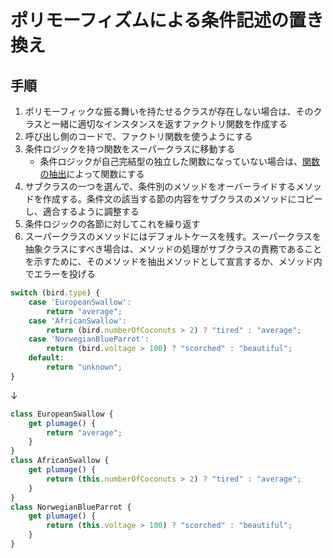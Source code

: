 # ポリモーフィズムによる条件記述の置き換え

## 手順
1. ポリモーフィックな振る舞いを持たせるクラスが存在しない場合は、そのクラスと一緒に適切なインスタンスを返すファクトリ関数を作成する
2. 呼び出し側のコードで、ファクトリ関数を使うようにする
3. 条件ロジックを持つ関数をスーパークラスに移動する
   - 条件ロジックが自己完結型の独立した関数になっていない場合は、[関数の抽出](関数の抽出.md)によって関数にする
4. サブクラスの一つを選んで、条件別のメソッドをオーバーライドするメソッドを作成する。条件文の該当する節の内容をサブクラスのメソッドにコピーし、適合するように調整する
5. 条件ロジックの各節に対してこれを繰り返す
6. スーパークラスのメソッドにはデフォルトケースを残す。スーパークラスを抽象クラスにすべき場合は、メソッドの処理がサブクラスの責務であることを示すために、そのメソッドを抽出メソッドとして宣言するか、メソッド内でエラーを投げる

```js
switch (bird.type) {
	case 'EuropeanSwallow':
		return "average";
	case 'AfricanSwallow':
		return (bird.numberOfCoconuts > 2) ? "tired" : "average";
	case 'NorwegianBlueParrot':
		return (bird.voltage > 100) ? "scorched" : "beautiful";
	default:
		return "unknown";
}
```
↓
```js
class EuropeanSwallow {
	get plumage() {
		return "average";
	}
}
class AfricanSwallow {
	get plumage() {
		return (this.numberOfCoconuts > 2) ? "tired" : "average";
	}
}
class NorwegianBlueParrot {
	get plumage() {
		return (this.voltage > 100) ? "scorched" : "beautiful";
	}
}
```